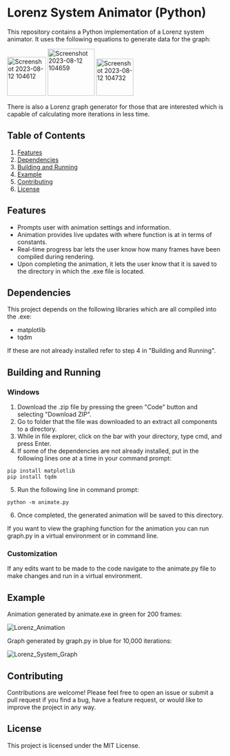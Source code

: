 # Lorenz System Animator (Python)

This repository contains a Python implementation of a Lorenz system animator. It uses the following equations to generate data for the graph:

<img width="90" alt="Screenshot 2023-08-12 104612" src="https://github.com/Beniam-Kumela/lorenz-visualizer-py/assets/106757076/30085a15-4283-417e-b3f5-8c8098e0c728">

<img width="109" alt="Screenshot 2023-08-12 104659" src="https://github.com/Beniam-Kumela/lorenz-visualizer-py/assets/106757076/32d46df8-53e9-4c04-9a17-0b68685781a4">

<img width="86" alt="Screenshot 2023-08-12 104732" src="https://github.com/Beniam-Kumela/lorenz-visualizer-py/assets/106757076/8be1b51b-0e57-4eec-b61c-87d9151800f8">

There is also a Lorenz graph generator for those that are interested which is capable of calculating more iterations in less time.

## Table of Contents

1. [Features](/README.md#features)
2. [Dependencies](/README.md#dependencies)
3. [Building and Running](/README.md#building-and-running)
4. [Example](/README.md#usage)
5. [Contributing](/README.md#contributing)
6. [License](/README.md#license)

## Features

- Prompts user with animation settings and information.
- Animation provides live updates with where function is at in terms of constants.
- Real-time progress bar lets the user know how many frames have been compiled during rendering.
- Upon completing the animation, it lets the user know that it is saved to the directory in which the .exe file is located.

## Dependencies

This project depends on the following libraries which are all compiled into the .exe:

- matplotlib
- tqdm

If these are not already installed refer to step 4 in "Building and Running".

## Building and Running

### Windows

1. Download the .zip file by pressing the green "Code" button and selecting "Download ZIP".
2. Go to folder that the file was downloaded to an extract all components to a directory.
3. While in file explorer, click on the bar with your directory, type cmd, and press Enter.
4. If some of the dependencies are not already installed, put in the following lines one at a time in your command prompt:
```
pip install matplotlib
pip install tqdm
```
5. Run the following line in command prompt:
```
python -m animate.py
```
6. Once completed, the generated animation will be saved to this directory.

If you want to view the graphing function for the animation you can run graph.py in a virtual environment or in command line.

### Customization

If any edits want to be made to the code navigate to the animate.py file to make changes and run in a virtual environment.

## Example

Animation generated by animate.exe in green for 200 frames:

![Lorenz_Animation](https://github.com/Beniam-Kumela/lorenz-visualizer-py/assets/106757076/60a02dae-ef30-4253-ae90-0df660c16210)

Graph generated by graph.py in blue for 10,000 iterations:

![Lorenz_System_Graph](https://github.com/Beniam-Kumela/lorenz-visualizer-py/assets/106757076/f304783a-610a-4081-8039-b1ae7e9bea9f)

## Contributing

Contributions are welcome! Please feel free to open an issue or submit a pull request if you find a bug, have a feature request, or would like to improve the project in any way.

## License

This project is licensed under the MIT License.

